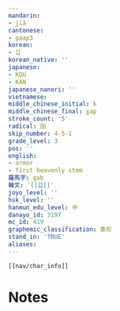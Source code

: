 ```yaml
---
mandarin:
- jiǎ
cantonese:
- gaap3
korean:
- 갑
korean_native: ''
japanese:
- KOU
- KAN
japanese_nanori: ''
vietnamese:
middle_chinese_initial: k
middle_chinese_final: ɣap
stroke_count: '5'
radical: 田
skip_number: 4-5-1
grade_level: 3
pos: ''
english:
- armor
- first heavenly stem
羅馬字: gab
韓文: '[[갑]]'
joyo_level: ''
hsk_level: ''
hanmun_edu_level: 中
danayo_id: 3197
mc_id: 419
graphemic_classification: 象形
stand_in: 'TRUE'
aliases:
---
```

```meta-bind-embed
[[nav/char_info]]
```

# Notes
